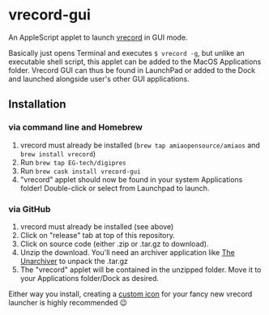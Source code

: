 # vrecord-gui

An AppleScript applet to launch [vrecord](https://github.com/amiaopensource/vrecord) in GUI mode.

Basically just opens Terminal and executes `$ vrecord -g`, but unlike an executable shell script, this applet can be added to the MacOS Applications folder. Vrecord GUI can thus be found in LaunchPad or added to the Dock and launched alongside user's other GUI applications.

## Installation

### via command line and Homebrew

1. vrecord must already be installed (`brew tap amiaopensource/amiaos` and `brew install vrecord`)
2. Run `brew tap EG-tech/digipres`
3. Run `brew cask install vrecord-gui`
4. "vrecord" applet should now be found in your system Applications folder! Double-click or select from Launchpad to launch.

### via GitHub

1. vrecord must already be installed (see above)
2. Click on "release" tab at top of this repository.
3. Click on source code (either .zip or .tar.gz to download).
4. Unzip the download. You'll need an archiver application like [The Unarchiver](https://theunarchiver.com/) to unpack the .tar.gz
5. The "vrecord" applet will be contained in the unzipped folder. Move it to your Applications folder/Dock as desired.

Either way you install, creating a [custom icon](https://support.apple.com/kb/PH25383?locale=en_US) for your fancy new vrecord launcher is highly recommended :wink:
